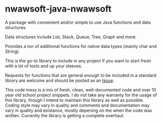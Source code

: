 # nwawsoft-java-nwawsoft
A package with convenient and/or simple to use Java functions and data structures.

Data structures include List, Stack, Queue, Tree, Graph and more.

Provides a ton of additional functions for native data types (mainly char and String).

This is the go-to library to include in any project if you want to start fresh with a lot of tools and up your sleeves.

Requests for functions that are general enough to be included in a standard library are welcome and should be posted as an [Issue](https://github.com/nwawrzyniak/nwawsoft-java-util/issues).

This code mess is a mix of fresh, clean, well-documented code and over 10 year old school project snippets. I do not take any warranty for the usage of this library, though I intend to maintain this library as well as possible. Coding style may vary in quality and comments and documentation may vary in quality and existance, mostly depening on the when the code was written. Currently the library is getting a complete overhaul.

